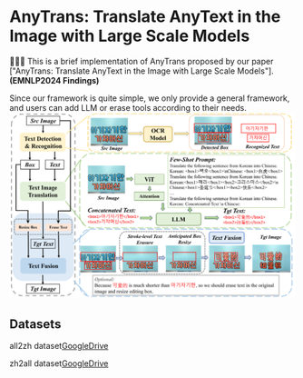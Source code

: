 AnyTrans: Translate AnyText in the Image with Large Scale Models
=========
:tada::tada::tada:
This is a brief implementation of AnyTrans proposed by our paper ["AnyTrans: Translate AnyText in the Image with Large Scale Models"].**(EMNLP2024 Findings)**

Since our framework is quite simple, we only provide a general framework, and users can add LLM or erase tools according to their needs.
![image](https://github.com/qzp2018/AnyTrans/blob/main/Overview_1.jpg)

## Datasets
all2zh dataset[GoogleDrive](https://drive.google.com/file/d/1Mdj9UjhO8n5UKC3jmq-PliXkchMRd_oZ/view?usp=sharing)

zh2all dataset[GoogleDrive](https://drive.google.com/file/d/15YXqcPllw4x1Xk8FtRoq8FHf_Uw59h7e/view?usp=drive_link)
